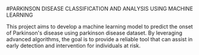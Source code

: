 #PARKINSON DISEASE CLASSIFICATION AND ANALYSIS USING MACHINE LEARNING

This project aims to develop a machine learning model to predict the onset of Parkinson's disease using parkinson disease dataset. By leveraging advanced algorithms, the goal is to provide a reliable tool that can assist in early detection and intervention for individuals at risk.
